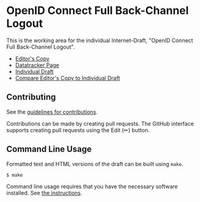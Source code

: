 # OpenID Connect Full Back-Channel Logout

This is the working area for the individual Internet-Draft, "OpenID Connect Full Back-Channel Logout".

* [Editor's Copy](https://aaronpk.github.io/openid-connect-full-backchannel-logout/#go.draft-parecki-openid-connect-full-backchannel-logout.html)
* [Datatracker Page](https://datatracker.ietf.org/doc/draft-parecki-openid-connect-full-backchannel-logout)
* [Individual Draft](https://datatracker.ietf.org/doc/html/draft-parecki-openid-connect-full-backchannel-logout)
* [Compare Editor's Copy to Individual Draft](https://aaronpk.github.io/openid-connect-full-backchannel-logout/#go.draft-parecki-openid-connect-full-backchannel-logout.diff)


## Contributing

See the
[guidelines for contributions](https://github.com/aaronpk/openid-connect-full-backchannel-logout/blob/main/CONTRIBUTING.md).

Contributions can be made by creating pull requests.
The GitHub interface supports creating pull requests using the Edit (✏) button.


## Command Line Usage

Formatted text and HTML versions of the draft can be built using `make`.

```sh
$ make
```

Command line usage requires that you have the necessary software installed.  See
[the instructions](https://github.com/martinthomson/i-d-template/blob/main/doc/SETUP.md).

